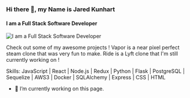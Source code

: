 ### Hi there 👋, my Name is Jared Kunhart
#### I am a Full Stack Software Developer
![I am a Full Stack Software Developer](https://media1.giphy.com/media/YWUpVw86AtIbe/giphy.gif)

Check out some of my awesome projects ! Vapor is a near pixel perfect steam clone that was very fun to make. Ride is a Lyft clone that I'm still currently working on !

Skills: JavaScript | React | Node.js | Redux | Python | Flask | PostgreSQL | Sequelize | AWS3 | Docker | SQLAlchemy | Express | CSS | HTML

- 🔭 I’m currently working on this page. 




